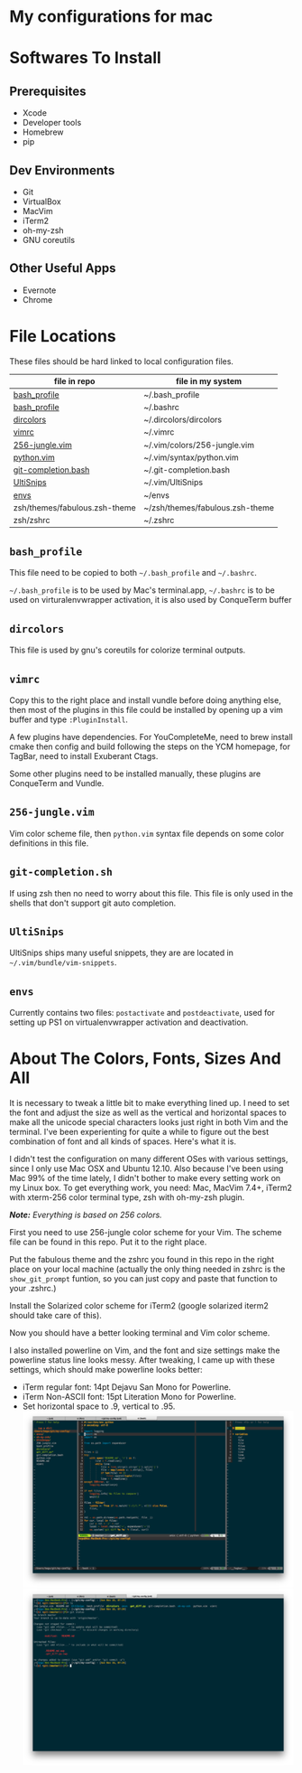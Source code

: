 My configurations for mac
=====================


# Softwares To Install

## Prerequisites

- Xcode
- Developer tools
- Homebrew
- pip

## Dev Environments

- Git
- VirtualBox
- MacVim
- iTerm2
- oh-my-zsh
- GNU coreutils

## Other Useful Apps

- Evernote
- Chrome

# File Locations

These files should be hard linked to local configuration files.

| file in repo                              | file in my system               |
| ----------------------------------------- | ------------------------------- |
| [bash_profile](#bash_profile)             | ~/.bash_profile                 |
| [bash_profile](#bash_profile)             | ~/.bashrc                       |
| [dircolors](#dircolors)                   | ~/.dircolors/dircolors          |
| [vimrc](#vimrc)                           | ~/.vimrc                        |
| [256-jungle.vim](#256-junglevim)          | ~/.vim/colors/256-jungle.vim    |
| [python.vim](#python-vim)                 | ~/.vim/syntax/python.vim        |
| [git-completion.bash](#git-completionsh)  | ~/.git-completion.bash          |
| [UltiSnips](#ultisnips)                   | ~/.vim/UltiSnips                |
| [envs](#envs)                             | ~/envs                          |
| zsh/themes/fabulous.zsh-theme             | ~/zsh/themes/fabulous.zsh-theme |
| zsh/zshrc                                 | ~/.zshrc                        |

## `bash_profile`
This file need to be copied to both `~/.bash_profile` and `~/.bashrc`.

`~/.bash_profile` is to be used by Mac's terminal.app, `~/.bashrc` is to be
used on virturalenvwrapper activation, it is also used by ConqueTerm buffer

## `dircolors`
This file is used by gnu's coreutils for colorize terminal outputs.

## `vimrc`
Copy this to the right place and install vundle before doing anything else,
then most of the plugins in this file could be installed by opening up a vim
buffer and type `:PluginInstall`.

A few plugins have dependencies. For YouCompleteMe, need to brew install cmake
then config and build following the steps on the YCM homepage, for TagBar,
need to install Exuberant Ctags.

Some other plugins need to be installed manually, these plugins are ConqueTerm
and Vundle.

## `256-jungle.vim`
Vim color scheme file, then `python.vim` syntax file depends on some color
definitions in this file.

## `git-completion.sh`
If using zsh then no need to worry about this file. This file is only used in
the shells that don't support git auto completion.

## `UltiSnips`
UltiSnips ships many useful snippets, they are are located in
`~/.vim/bundle/vim-snippets`.

## `envs`
Currently contains two files: `postactivate` and `postdeactivate`, used for
setting up PS1 on virtualenvwrapper activation and deactivation.


# About The Colors, Fonts, Sizes And All
It is necessary to tweak a little bit to make everything lined up. I need to
set the font and adjust the size as well as the vertical and horizontal spaces
to make all the unicode special characters looks just right in both Vim and
the terminal. I've been experienting for quite a while to figure out the best
combination of font and all kinds of spaces. Here's what it is.

I didn't test the configuration on many different OSes with various settings,
since I only use Mac OSX and Ubuntu 12.10. Also because I've been using Mac
99% of the time lately, I didn't bother to make every setting work on my Linux
box. To get everything work, you need: Mac, MacVim 7.4+, iTerm2 with xterm-256
color terminal type, zsh with oh-my-zsh plugin.

_**Note:** Everything is based on 256 colors._

First you need to use 256-jungle color scheme for your Vim. The scheme file
can be found in this repo. Put it to the right place.

Put the fabulous theme and the zshrc you found in this repo in the right place
on your local machine (actually the only thing needed in zshrc is the
`show_git_prompt` funtion, so you can just copy and paste that function to
your .zshrc.)

Install the Solarized color scheme for iTerm2 (google solarized iterm2 should
take care of this).

Now you should have a better looking terminal and Vim color scheme.

I also installed powerline on Vim, and the font and size settings make the
powerline status line looks messy. After tweaking, I came up with these
settings, which should make powerline looks better:

- iTerm regular font: 14pt Dejavu San Mono for Powerline.
- iTerm Non-ASCII font: 15pt Literation Mono for Powerline.
- Set horizontal space to .9, vertical to .95.
![Vim Screenshot](/images/vim.png)
![Terminal Screenshot](/images/terminal.png)
